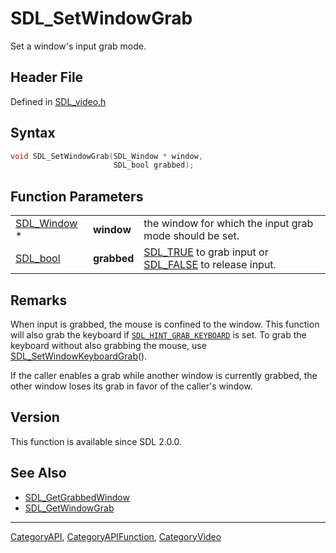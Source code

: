 # SDL_SetWindowGrab

Set a window's input grab mode.

## Header File

Defined in [SDL_video.h](https://github.com/libsdl-org/SDL/blob/SDL2/include/SDL_video.h)

## Syntax

```c
void SDL_SetWindowGrab(SDL_Window * window,
                       SDL_bool grabbed);
```

## Function Parameters

|                            |             |                                                                                |
| -------------------------- | ----------- | ------------------------------------------------------------------------------ |
| [SDL_Window](SDL_Window) * | **window**  | the window for which the input grab mode should be set.                        |
| [SDL_bool](SDL_bool)       | **grabbed** | [SDL_TRUE](SDL_TRUE) to grab input or [SDL_FALSE](SDL_FALSE) to release input. |

## Remarks

When input is grabbed, the mouse is confined to the window. This function
will also grab the keyboard if
[`SDL_HINT_GRAB_KEYBOARD`](SDL_HINT_GRAB_KEYBOARD) is set. To grab the
keyboard without also grabbing the mouse, use
[SDL_SetWindowKeyboardGrab](SDL_SetWindowKeyboardGrab)().

If the caller enables a grab while another window is currently grabbed, the
other window loses its grab in favor of the caller's window.

## Version

This function is available since SDL 2.0.0.

## See Also

- [SDL_GetGrabbedWindow](SDL_GetGrabbedWindow)
- [SDL_GetWindowGrab](SDL_GetWindowGrab)






----
[CategoryAPI](CategoryAPI), [CategoryAPIFunction](CategoryAPIFunction), [CategoryVideo](CategoryVideo)

